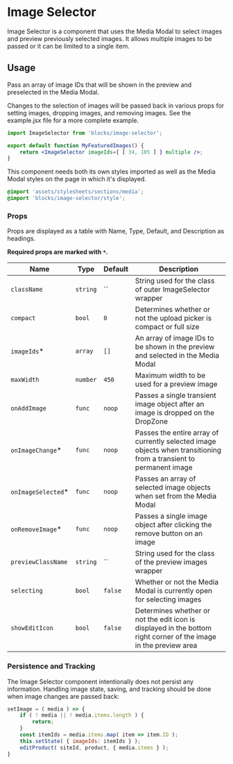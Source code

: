 # Image Selector

Image Selector is a component that uses the Media Modal to select images and preview previously selected images. It allows multiple images to be passed or it can be limited to a single item.

## Usage

Pass an array of image IDs that will be shown in the preview and preselected in the Media Modal.

Changes to the selection of images will be passed back in various props for setting images, dropping images, and removing images. See the example.jsx file for a more complete example.

```jsx
import ImageSelector from 'blocks/image-selector';

export default function MyFeaturedImages() {
	return <ImageSelector imageIds={ [ 34, 105 ] } multiple />;
}
```

This component needs both its own styles imported as well as the Media Modal styles on the page in which it's displayed.

```scss
@import 'assets/stylesheets/sections/media';
@import 'blocks/image-selector/style';
```

### Props

Props are displayed as a table with Name, Type, Default, and Description as headings.

**Required props are marked with `*`.**

| Name                | Type     | Default                                                       | Description                                                                                                        |
| ------------------- | -------- | ------------------------------------------------------------- | ------------------------------------------------------------------------------------------------------------------ |
| `className`         | `string` | `` | String used for the class of outer ImageSelector wrapper |
| `compact`           | `bool`   | `0`                                                           | Determines whether or not the upload picker is compact or full size                                                |
| `imageIds`\*        | `array`  | `[]`                                                          | An array of image IDs to be shown in the preview and selected in the Media Modal                                   |
| `maxWidth`          | `number` | `450`                                                         | Maximum width to be used for a preview image                                                                       |
| `onAddImage`        | `func`   | `noop`                                                        | Passes a single transient image object after an image is dropped on the DropZone                                   |
| `onImageChange`\*   | `func`   | `noop`                                                        | Passes the entire array of currently selected image objects when transitioning from a transient to permanent image |
| `onImageSelected`\* | `func`   | `noop`                                                        | Passes an array of selected image objects when set from the Media Modal                                            |
| `onRemoveImage`\*   | `func`   | `noop`                                                        | Passes a single image object after clicking the remove button on an image                                          |
| `previewClassName`  | `string` | `` | String used for the class of the preview images wrapper  |
| `selecting`         | `bool`   | `false`                                                       | Whether or not the Media Modal is currently open for selecting images                                              |
| `showEditIcon`      | `bool`   | `false`                                                       | Determines whether or not the edit icon is displayed in the bottom right corner of the image in the preview area   |

### Persistence and Tracking

The Image Selector component intentionally does not persist any information. Handling image state, saving, and tracking should be done when image changes are passed back:

```jsx
setImage = ( media ) => {
	if ( ! media || ! media.items.length ) {
		return;
	}
	const itemIds = media.items.map( item => item.ID );
	this.setState( { imageIds: itemIds } );
	editProduct( siteId, product, { media.items } );
}
```
